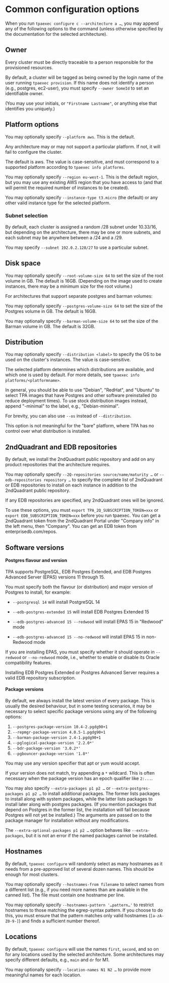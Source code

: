 # Common configuration options

When you run ``tpaexec configure c --architecture a …``, you may append
any of the following options to the command (unless otherwise specified
by the documentation for the selected architecture).

## Owner

Every cluster must be directly traceable to a person responsible for the
provisioned resources.

By default, a cluster will be tagged as being owned by the login name of
the user running ``tpaexec provision``. If this name does not identify a
person (e.g., postgres, ec2-user), you must specify ``--owner SomeId``
to set an identifiable owner.

(You may use your initials, or ``"Firstname Lastname"``, or anything
else that identifies you uniquely.)

## Platform options

You may optionally specify ``--platform aws``. This is the default.

Any architecture may or may not support a particular platform. If not,
it will fail to configure the cluster.

The default is aws. The value is case-sensitive, and must correspond to
a supported platform according to ``tpaexec info platforms``.

You may optionally specify ``--region eu-west-1``. This is the default
region, but you may use any existing AWS region that you have access to
(and that will permit the required number of instances to be created).

You may optionally specify ``--instance-type t3.micro`` (the default) or
any other valid instance type for the selected platform.

### Subnet selection

By default, each cluster is assigned a random /28 subnet under 10.33/16,
but depending on the architecture, there may be one or more subnets, and
each subnet may be anywhere between a /24 and a /29.

You may specify ``--subnet 192.0.2.128/27`` to use a particular subnet.

## Disk space

You may optionally specify ``--root-volume-size 64`` to set the size of
the root volume in GB. The default is 16GB. (Depending on the image used
to create instances, there may be a minimum size for the root volume.)

For architectures that support separate postgres and barman volumes:

You may optionally specify ``--postgres-volume-size 64`` to set the size
of the Postgres volume in GB. The default is 16GB.

You may optionally specify ``--barman-volume-size 64`` to set the size
of the Barman volume in GB. The default is 32GB.

## Distribution

You may optionally specify ``--distribution <label>`` to specify the OS
to be used on the cluster's instances. The value is case-sensitive.

The selected platform determines which distributions are available, and
which one is used by default. For more details, see
``tpaexec info platforms/<platformname>``.

In general, you should be able to use "Debian", "RedHat", and "Ubuntu"
to select TPA images that have Postgres and other software preinstalled
(to reduce deployment times). To use stock distribution images instead,
append "-minimal" to the label, e.g., "Debian-minimal".

For brevity, you can also use ``--os`` instead of ``--distribution``.

This option is not meaningful for the "bare" platform, where TPA has
no control over what distribution is installed.

## 2ndQuadrant and EDB repositories

By default, we install the 2ndQuadrant public repository and add on any
product repositories that the architecture requires.

You may optionally specify ``--2Q-repositories source/name/maturity …`` 
or ``--edb-repositories repository …`` to specify the complete list of
2ndQuadrant or EDB repositories to install on each instance in addition
to the 2ndQuadrant public repository.

If any EDB repositories are specified, any 2ndQuadrant ones will be
ignored.

To use these options, you must ``export TPA_2Q_SUBSCRIPTION_TOKEN=xxx``
or ``export EDB_SUBSCRIPTION_TOKEN=xxx`` before you run tpaexec. 
You can get a 2ndQuadrant token from the 2ndQuadrant Portal under
"Company info" in the left menu, then "Company". You can get an EDB
token from enterprisedb.com/repos.

## Software versions

#### Postgres flavour and version

TPA supports PostgreSQL, EDB Postgres Extended, and EDB Postgres
Advanced Server (EPAS) versions 11 through 15.

You must specify both the flavour (or distribution) and major version of
Postgres to install, for example:

* `--postgresql 14` will install PostgreSQL 14

* `--edb-postgres-extended 15` will install EDB Postgres Extended 15

* `--edb-postgres-advanced 15 --redwood` will install EPAS 15 in
  "Redwood" mode

* `--edb-postgres-advanced 15 --no-redwood` will install EPAS 15 in
  non-Redwood mode

If you are installing EPAS, you must specify whether it should operate
in `--redwood` or `--no-redwood` mode, i.e., whether to enable or
disable its Oracle compatibility features.

Installing EDB Postgres Extended or Postgres Advanced Server requires
a valid EDB repository subscription.

#### Package versions

By default, we always install the latest version of every package. This
is usually the desired behaviour, but in some testing scenarios, it may
be necessary to select specific package versions using any of the
following options:

1. `--postgres-package-version 10.4-2.pgdg90+1`
2. `--repmgr-package-version 4.0.5-1.pgdg90+1`
3. `--barman-package-version 2.4-1.pgdg90+1`
4. `--pglogical-package-version '2.2.0*'`
5. `--bdr-package-version '3.0.2*'`
6. `--pgbouncer-package-version '1.8*'`

You may use any version specifier that apt or yum would accept.

If your version does not match, try appending a `*` wildcard. This
is often necessary when the package version has an epoch qualifier
like `2:...`.

You may also specify `--extra-packages p1 p2 …` or
`--extra-postgres-packages p1 p2 …` to install additional packages.
The former lists packages to install along with system packages, while
the latter lists packages to install later along with postgres packages.
(If you mention packages that depend on Postgres in the former list, the
installation will fail because Postgres will not yet be installed.) The
arguments are passed on to the package manager for installation without
any modifications.

The `--extra-optional-packages p1 p2 …` option behaves like
`--extra-packages`, but it is not an error if the named packages
cannot be installed.

## Hostnames

By default, ``tpaexec configure`` will randomly select as many hostnames
as it needs from a pre-approved list of several dozen names. This should
be enough for most clusters.

You may optionally specify ``--hostnames-from filename`` to select names
from a different list (e.g., if you need more names than are available
in the canned list). The file must contain one hostname per line.

You may optionally specify ``--hostnames-pattern '…pattern…'`` to
restrict hostnames to those matching the egrep-syntax pattern. If you
choose to do this, you must ensure that the pattern matches only valid
hostnames (``[a-zA-Z0-9-]``) and finds a sufficient number thereof.

## Locations

By default, ``tpaexec configure`` will use the names ``first``,
``second``, and so on for any locations used by the selected
architecture. Some architectures may specify different defaults, e.g.,
``main`` and ``dr`` for M1.

You may optionally specify ``--location-names N1 N2 …`` to provide more
meaningful names for each location.
